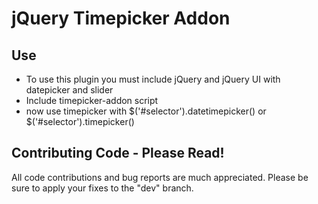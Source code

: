 jQuery Timepicker Addon
=======================

Use
---
- To use this plugin you must include jQuery and jQuery UI with datepicker and slider
- Include timepicker-addon script
- now use timepicker with $('#selector').datetimepicker() or $('#selector').timepicker()

Contributing Code - Please Read!
--------------------------------
All code contributions and bug reports are much appreciated.  Please be sure to apply your fixes to the "dev" branch.
